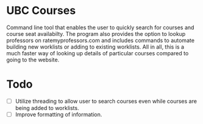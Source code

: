 # UBC Courses
Command line tool that enables the user to quickly search for courses and course seat availabilty. The program also provides the option to lookup professors on ratemyprofessors.com and includes commands to automate building new worklists or adding to existing worklists. All in all, this is a much faster way of looking up details of particular courses compared to going to the website.

# Todo
- [ ] Utilize threading to allow user to search courses even while courses are being added to worklists.
- [ ] Improve formatting of information.
